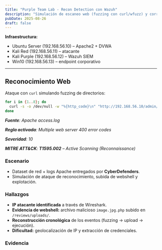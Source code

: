 ```yaml
---
title: "Purple Team Lab - Recon Detection con Wazuh"
description: "Simulación de escaneo web (fuzzing con curl/wfuzz) y correlación en Wazuh SIEM mapeado a MITRE ATT&CK."
pubDate: 2025-08-26
draft: false
---
```


**Infraestructura:**
- Ubuntu Server (192.168.56.10) – Apache2 + DVWA  
- Kali Red (192.168.56.11) – atacante  
- Kali Purple (192.168.56.12) – Wazuh SIEM  
- Win10 (192.168.56.13) – endpoint corporativo  

---

## Reconocimiento Web

Ataque con `curl` simulando fuzzing de directorios:

```bash
for i in {1..8}; do 
  curl -s -o /dev/null -w "%{http_code}\n" "http://192.168.56.10/admin/%7B%7B%7B$i"
done
```

***Fuente**: Apache access.log*

***Regla activada**: Multiple web server 400 error codes*

***Severidad**: 10*

***MITRE ATT&CK**: **T1595.002** – Active Scanning (Reconnaissance)*

### Escenario
- Dataset de red + logs Apache entregados por **CyberDefenders**.  
- Simulación de ataque de reconocimiento, subida de webshell y explotación.  

### Hallazgos
- **IP atacante identificada** a través de Wireshark.  
- **Evidencia de webshell:** archivo malicioso `image.jpg.php` subido en `/reviews/uploads/`.  
- **Reconstrucción cronológica** de los eventos (fuzzing → upload → ejecución).  
- **Dificultad:** geolocalización de IP y extracción de credenciales.  

### Evidencia

